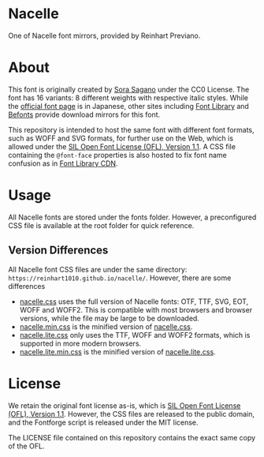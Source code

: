 # Nacelle
One of Nacelle font mirrors, provided by Reinhart Previano.

# About
This font is originally created by [Sora Sagano](http://dotcolon.net/) under the CC0 License. The font has 16 variants: 8 different weights with respective italic styles. While the [official font page](http://dotcolon.net/font/nacelle/) is in Japanese, other sites including [Font Library](https://fontlibrary.org/en/font/nacelle) and [Befonts](https://befonts.com/nacelle-font-family.html) provide download mirrors for this font.

This repository is intended to host the same font with different font formats, such as WOFF and SVG formats, for further use on the Web, which is allowed under the [SIL Open Font License (OFL), Version 1.1](https://scripts.sil.org/cms/scripts/page.php?site_id=nrsi&id=OFL). A CSS file containing the `@font-face` properties is also hosted to fix font name confusion as in [Font Library CDN](https://fontlibrary.org/face/nacelle).

# Usage
All Nacelle fonts are stored under the fonts folder. However, a preconfigured CSS file is available at the root folder for quick reference.

## Version Differences
All Nacelle font CSS files are under the same directory: `https://reinhart1010.github.io/nacelle/`. However, there are some differences
+ [nacelle.css](https://reinhart1010.github.io/nacelle/nacelle.css) uses the full version of Nacelle fonts: OTF, TTF, SVG, EOT, WOFF and WOFF2. This is compatible with most browsers and browser versions, while the file may be large to be downloaded.
+ [nacelle.min.css](https://reinhart1010.github.io/nacelle/nacelle.min.css) is the minified version of [nacelle.css](https://reinhart1010.github.io/nacelle/nacelle.css).
+ [nacelle.lite.css](https://reinhart1010.github.io/nacelle/nacelle.lite.css) only uses the TTF, WOFF and WOFF2 formats, which is supported in more modern browsers.
+ [nacelle.lite.min.css](https://reinhart1010.github.io/nacelle/nacelle.lite.min.css) is the minified version of [nacelle.lite.css](https://reinhart1010.github.io/nacelle/nacelle.lite.css).

# License
We retain the original font license as-is, which is [SIL Open Font License (OFL), Version 1.1](https://scripts.sil.org/cms/scripts/page.php?site_id=nrsi&id=OFL). However, the CSS files are released to the public domain, and the Fontforge script is released under the MIT license.

The LICENSE file contained on this repository contains the exact same copy of the OFL.

